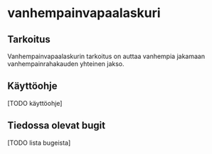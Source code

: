 # vanhempainvapaalaskuri
## Tarkoitus
Vanhempainvapaalaskurin tarkoitus on auttaa vanhempia jakamaan vanhempainrahakauden yhteinen jakso.

## Käyttöohje
[TODO käyttöohje]

## Tiedossa olevat bugit
[TODO lista bugeista]
